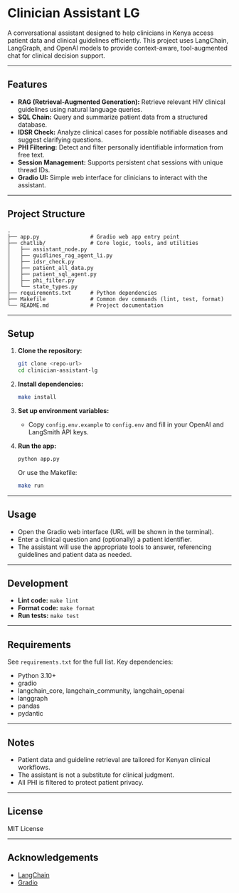 # Clinician Assistant LG

A conversational assistant designed to help clinicians in Kenya access patient data and clinical guidelines efficiently. This project uses LangChain, LangGraph, and OpenAI models to provide context-aware, tool-augmented chat for clinical decision support.

---

## Features

- **RAG (Retrieval-Augmented Generation):** Retrieve relevant HIV clinical guidelines using natural language queries.
- **SQL Chain:** Query and summarize patient data from a structured database.
- **IDSR Check:** Analyze clinical cases for possible notifiable diseases and suggest clarifying questions.
- **PHI Filtering:** Detect and filter personally identifiable information from free text.
- **Session Management:** Supports persistent chat sessions with unique thread IDs.
- **Gradio UI:** Simple web interface for clinicians to interact with the assistant.

---

## Project Structure

```
.
├── app.py                # Gradio web app entry point
├── chatlib/              # Core logic, tools, and utilities
│   ├── assistant_node.py
│   ├── guidlines_rag_agent_li.py
│   ├── idsr_check.py
│   ├── patient_all_data.py
│   ├── patient_sql_agent.py
│   ├── phi_filter.py
│   └── state_types.py
├── requirements.txt      # Python dependencies
├── Makefile              # Common dev commands (lint, test, format)
└── README.md             # Project documentation
```

---

## Setup

1. **Clone the repository:**
   ```sh
   git clone <repo-url>
   cd clinician-assistant-lg
   ```

2. **Install dependencies:**
   ```sh
   make install
   ```

3. **Set up environment variables:**
   - Copy `config.env.example` to `config.env` and fill in your OpenAI and LangSmith API keys.

4. **Run the app:**
   ```sh
   python app.py
   ```
   Or use the Makefile:
   ```sh
   make run
   ```

---

## Usage

- Open the Gradio web interface (URL will be shown in the terminal).
- Enter a clinical question and (optionally) a patient identifier.
- The assistant will use the appropriate tools to answer, referencing guidelines and patient data as needed.

---

## Development

- **Lint code:** `make lint`
- **Format code:** `make format`
- **Run tests:** `make test`

---

## Requirements

See `requirements.txt` for the full list. Key dependencies:
- Python 3.10+
- gradio
- langchain_core, langchain_community, langchain_openai
- langgraph
- pandas
- pydantic

---

## Notes

- Patient data and guideline retrieval are tailored for Kenyan clinical workflows.
- The assistant is not a substitute for clinical judgment.
- All PHI is filtered to protect patient privacy.

---

## License

MIT License

---

## Acknowledgements

- [LangChain](https://github.com/langchain-ai/langchain)
- [Gradio](https://github.com/gradio-app/gradio)
